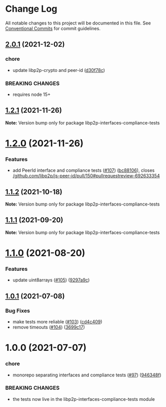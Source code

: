 # Change Log

All notable changes to this project will be documented in this file.
See [Conventional Commits](https://conventionalcommits.org) for commit guidelines.

## [2.0.1](https://github.com/libp2p/js-libp2p-interfaces/compare/libp2p-interfaces-compliance-tests@1.2.1...libp2p-interfaces-compliance-tests@2.0.1) (2021-12-02)


### chore

* update libp2p-crypto and peer-id ([d30f78c](https://github.com/libp2p/js-libp2p-interfaces/commit/d30f78cf24aaca89beecfa6456b683ce5fc55b1f))


### BREAKING CHANGES

* requires node 15+





## [1.2.1](https://github.com/libp2p/js-libp2p-interfaces/compare/libp2p-interfaces-compliance-tests@1.2.0...libp2p-interfaces-compliance-tests@1.2.1) (2021-11-26)

**Note:** Version bump only for package libp2p-interfaces-compliance-tests





# [1.2.0](https://github.com/libp2p/js-libp2p-interfaces/compare/libp2p-interfaces-compliance-tests@1.1.2...libp2p-interfaces-compliance-tests@1.2.0) (2021-11-26)


### Features

* add PeerId interface and compliance tests ([#107](https://github.com/libp2p/js-libp2p-interfaces/issues/107)) ([bc88106](https://github.com/libp2p/js-libp2p-interfaces/commit/bc8810684f438e21eb52dbc7491b4ba5eefd18c2)), closes [/github.com/libp2p/js-peer-id/pull/150#pullrequestreview-692633354](https://github.com//github.com/libp2p/js-peer-id/pull/150/issues/pullrequestreview-692633354)





## [1.1.2](https://github.com/libp2p/js-libp2p-interfaces/compare/libp2p-interfaces-compliance-tests@1.1.1...libp2p-interfaces-compliance-tests@1.1.2) (2021-10-18)

**Note:** Version bump only for package libp2p-interfaces-compliance-tests





## [1.1.1](https://github.com/libp2p/js-libp2p-interfaces/compare/libp2p-interfaces-compliance-tests@1.1.0...libp2p-interfaces-compliance-tests@1.1.1) (2021-09-20)

**Note:** Version bump only for package libp2p-interfaces-compliance-tests





# [1.1.0](https://github.com/libp2p/js-libp2p-interfaces/compare/libp2p-interfaces-compliance-tests@1.0.1...libp2p-interfaces-compliance-tests@1.1.0) (2021-08-20)


### Features

* update uint8arrays ([#105](https://github.com/libp2p/js-libp2p-interfaces/issues/105)) ([9297a9c](https://github.com/libp2p/js-libp2p-interfaces/commit/9297a9c379276d03c8da849af6108b38e581b4a6))





## [1.0.1](https://github.com/libp2p/js-libp2p-interfaces/compare/libp2p-interfaces-compliance-tests@1.0.0...libp2p-interfaces-compliance-tests@1.0.1) (2021-07-08)


### Bug Fixes

* make tests more reliable ([#103](https://github.com/libp2p/js-libp2p-interfaces/issues/103)) ([cd4c409](https://github.com/libp2p/js-libp2p-interfaces/commit/cd4c40908efe2e9ffc14aa61aace5176a43fd70a))
* remove timeouts ([#104](https://github.com/libp2p/js-libp2p-interfaces/issues/104)) ([3699c17](https://github.com/libp2p/js-libp2p-interfaces/commit/3699c17f022da40a87ab24adc3b2081df7a0ddcd))





# 1.0.0 (2021-07-07)


### chore

* monorepo separating interfaces and compliance tests ([#97](https://github.com/libp2p/js-libp2p-interfaces/issues/97)) ([946348f](https://github.com/libp2p/js-libp2p-interfaces/commit/946348f7f8acc1ff7bc9cd0ab4c2602d41106f76))


### BREAKING CHANGES

* the tests now live in the libp2p-interfaces-compliance-tests module

